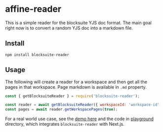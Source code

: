 # affine-reader

This is a simple reader for the blocksuite YJS doc format.
The main goal right now is to convert a random YJS doc into a markdown file.

## Install

`npm install blocksuite-reader`

## Usage

The following will create a reader for a workspace and then get all the pages in that workspace.
Page markdown is available in `.md` property.

```js
const { getBlocksuiteReader } = require('blocksuite-reader');

const reader = await getBlocksuiteReader({ workspaceId: 'workspace-id' })
const pages = await reader.getWorkspacePages(true);

```

For a real world use case, see the [demo here](https://affine-reader-playground.vercel.app/) and the code in [playground](./playground) directory, which integrates `blocksuite-reader` with Next.js.
